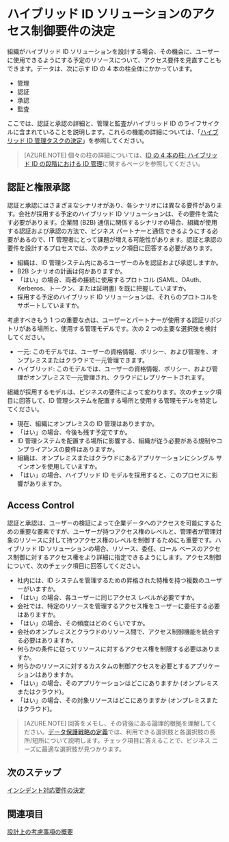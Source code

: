 
<properties
	pageTitle="Azure Active Directory ハイブリッド ID の設計上の考慮事項 - アクセス制御要件の決定 | Microsoft Azure"
	description="ID の柱と、ハイブリッド環境内のユーザーのリソースのアクセス要件について説明します。"
	documentationCenter=""
	services="active-directory"
	authors="yuridio"
	manager="stevenpo"
	editor=""/>

<tags
	ms.service="active-directory"
	ms.devlang="na"
	ms.topic="article"
    ms.tgt_pltfrm="na"
    ms.workload="identity"
	ms.date="12/07/2015"
	ms.author="yuridio"/>

# ハイブリッド ID ソリューションのアクセス制御要件の決定
組織がハイブリッド ID ソリューションを設計する場合、その機会に、ユーザーに使用できるようにする予定のリソースについて、アクセス要件を見直すこともできます。データは、次に示す ID の 4 本の柱全体にかかっています。

- 管理
- 認証
- 承認
- 監査

ここでは、認証と承認の詳細と、管理と監査がハイブリッド ID のライフサイクルに含まれていることを説明します。これらの機能の詳細については、「[ハイブリッド ID 管理タスクの決定](active-directory-hybrid-identity-design-considerations-hybrid-id-management-tasks.md)」を参照してください。

>[AZURE.NOTE]
個々の柱の詳細については、[ID の 4 本の柱: ハイブリッド ID の段階における ID 管理](http://social.technet.microsoft.com/wiki/contents/articles/15530.the-four-pillars-of-identity-identity-management-in-the-age-of-hybrid-it.aspx)に関するページを参照してください。

## 認証と権限承認
認証と承認にはさまざまなシナリオがあり、各シナリオには異なる要件があります。会社が採用する予定のハイブリッド ID ソリューションは、その要件を満たす必要があります。企業間 (B2B) 通信に関係するシナリオの場合、組織が使用する認証および承認の方法で、ビジネス パートナーと通信できるようにする必要があるので、IT 管理者にとって課題が増える可能性があります。認証と承認の要件を設計するプロセスでは、次のチェック項目に回答する必要があります。

- 組織は、ID 管理システム内にあるユーザーのみを認証および承認しますか。
 - B2B シナリオの計画は何かありますか。
 - 「はい」の場合、両者の接続に使用するプロトコル (SAML、OAuth、Kerberos、トークン、または証明書) を既に把握していますか。
- 採用する予定のハイブリッド ID ソリューションは、それらのプロトコルをサポートしていますか。

考慮すべきもう 1 つの重要な点は、ユーザーとパートナーが使用する認証リポジトリがある場所と、使用する管理モデルです。次の 2 つの主要な選択肢を検討してください。
- 一元: このモデルでは、ユーザーの資格情報、ポリシー、および管理を、オンプレミスまたはクラウドで一元管理できます。
- ハイブリッド: このモデルでは、ユーザーの資格情報、ポリシー、および管理がオンプレミスで一元管理され、クラウドにレプリケートされます。

組織が採用するモデルは、ビジネスの要件によって変わります。次のチェック項目に回答して、ID 管理システムを配置する場所と使用する管理モデルを特定してください。

- 現在、組織にオンプレミスの ID 管理はありますか。
 - 「はい」の場合、今後も残す予定ですか。
 - ID 管理システムを配置する場所に影響する、組織が従う必要がある規制やコンプライアンスの要件はありますか。
- 組織は、オンプレミスまたはクラウドにあるアプリケーションにシングル サインオンを使用していますか。
 - 「はい」の場合、ハイブリッド ID モデルを採用すると、このプロセスに影響がありますか。

## Access Control  

認証と承認は、ユーザーの検証によって企業データへのアクセスを可能にするための重要な要素ですが、ユーザーが持つアクセス権のレベルと、管理者が管理対象のリソースに対して持つアクセス権のレベルを制御するためにも重要です。ハイブリッド ID ソリューションの場合、リソース、委任、ロール ベースのアクセス制御に対するアクセス権をより詳細に指定できるようにします。アクセス制御について、次のチェック項目に回答してください。

- 社内には、ID システムを管理するための昇格された特権を持つ複数のユーザーがいますか。
 - 「はい」の場合、各ユーザーに同じアクセス レベルが必要ですか。
- 会社では、特定のリソースを管理するアクセス権をユーザーに委任する必要はありますか。
 - 「はい」の場合、その頻度はどのくらいですか。
- 会社のオンプレミスとクラウドのリソース間で、アクセス制御機能を統合する必要はありますか。
- 何らかの条件に従ってリソースに対するアクセス権を制限する必要はありますか。
- 何らかのリソースに対するカスタムの制御アクセスを必要とするアプリケーションはありますか。
 - 「はい」の場合、そのアプリケーションはどこにありますか (オンプレミスまたはクラウド)。
 - 「はい」の場合、その対象リソースはどこにありますか (オンプレミスまたはクラウド)。

>[AZURE.NOTE]
回答をメモし、その背後にある論理的根拠を理解してください。[データ保護戦略の定義](active-directory-hybrid-identity-design-considerations-data-protection-strategy.md)では、利用できる選択肢と各選択肢の長所/短所について説明します。チェック項目に答えることで、ビジネス ニーズに最適な選択肢が見つかります。

## 次のステップ

[インシデント対応要件の決定](active-directory-hybrid-identity-design-considerations-incident-response-requirements.md)

## 関連項目
[設計上の考慮事項の概要](active-directory-hybrid-identity-design-considerations-overview.md)

<!---HONumber=AcomDC_0413_2016-->